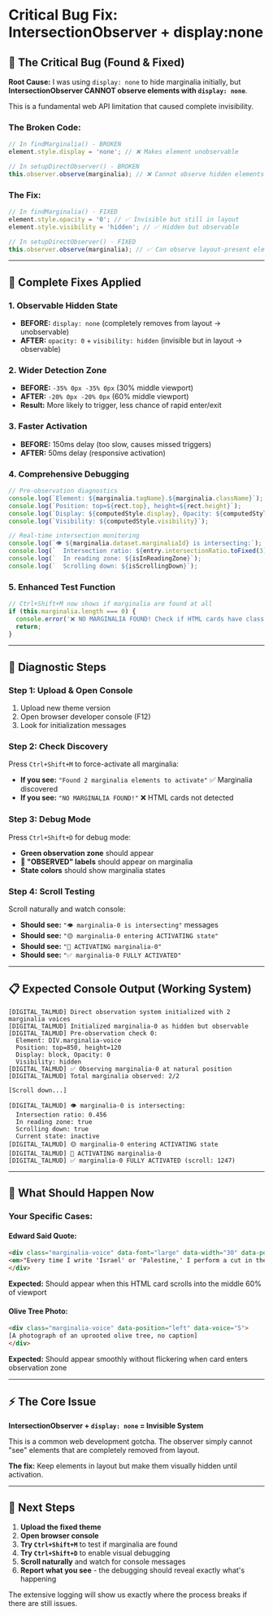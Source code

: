 # Critical Bug Fix: IntersectionObserver + display:none

## 🚨 **The Critical Bug (Found & Fixed)**

**Root Cause:** I was using `display: none` to hide marginalia initially, but **IntersectionObserver CANNOT observe elements with `display: none`**.

This is a fundamental web API limitation that caused complete invisibility.

### **The Broken Code:**
```javascript
// In findMarginalia() - BROKEN
element.style.display = 'none'; // ❌ Makes element unobservable

// In setupDirectObserver() - BROKEN  
this.observer.observe(marginalia); // ❌ Cannot observe hidden elements
```

### **The Fix:**
```javascript  
// In findMarginalia() - FIXED
element.style.opacity = '0'; // ✅ Invisible but still in layout
element.style.visibility = 'hidden'; // ✅ Hidden but observable

// In setupDirectObserver() - FIXED
this.observer.observe(marginalia); // ✅ Can observe layout-present elements
```

---

## 🔧 **Complete Fixes Applied**

### **1. Observable Hidden State**
- **BEFORE:** `display: none` (completely removes from layout → unobservable)
- **AFTER:** `opacity: 0` + `visibility: hidden` (invisible but in layout → observable)

### **2. Wider Detection Zone**
- **BEFORE:** `-35% 0px -35% 0px` (30% middle viewport)
- **AFTER:** `-20% 0px -20% 0px` (60% middle viewport)
- **Result:** More likely to trigger, less chance of rapid enter/exit

### **3. Faster Activation**
- **BEFORE:** 150ms delay (too slow, causes missed triggers)
- **AFTER:** 50ms delay (responsive activation)

### **4. Comprehensive Debugging**
```javascript
// Pre-observation diagnostics
console.log(`Element: ${marginalia.tagName}.${marginalia.className}`);
console.log(`Position: top=${rect.top}, height=${rect.height}`);
console.log(`Display: ${computedStyle.display}, Opacity: ${computedStyle.opacity}`);
console.log(`Visibility: ${computedStyle.visibility}`);

// Real-time intersection monitoring
console.log(`👁️ ${marginalia.dataset.marginaliaId} is intersecting:`);
console.log(`  Intersection ratio: ${entry.intersectionRatio.toFixed(3)}`);
console.log(`  In reading zone: ${isInReadingZone}`);
console.log(`  Scrolling down: ${isScrollingDown}`);
```

### **5. Enhanced Test Function**
```javascript
// Ctrl+Shift+M now shows if marginalia are found at all
if (this.marginalia.length === 0) {
  console.error('❌ NO MARGINALIA FOUND! Check if HTML cards have class "marginalia-voice"');
  return;
}
```

---

## 🧪 **Diagnostic Steps**

### **Step 1: Upload & Open Console**
1. Upload new theme version
2. Open browser developer console (F12)
3. Look for initialization messages

### **Step 2: Check Discovery**
Press `Ctrl+Shift+M` to force-activate all marginalia:
- **If you see:** `"Found 2 marginalia elements to activate"` ✅ Marginalia discovered
- **If you see:** `"NO MARGINALIA FOUND!"` ❌ HTML cards not detected

### **Step 3: Debug Mode**
Press `Ctrl+Shift+D` for debug mode:
- **Green observation zone** should appear
- **🎯 "OBSERVED" labels** should appear on marginalia
- **State colors** should show marginalia states

### **Step 4: Scroll Testing**  
Scroll naturally and watch console:
- **Should see:** `"👁️ marginalia-0 is intersecting"` messages
- **Should see:** `"🟡 marginalia-0 entering ACTIVATING state"`  
- **Should see:** `"🚀 ACTIVATING marginalia-0"`
- **Should see:** `"✅ marginalia-0 FULLY ACTIVATED"`

---

## 📋 **Expected Console Output (Working System)**

```
[DIGITAL_TALMUD] Direct observation system initialized with 2 marginalia voices
[DIGITAL_TALMUD] Initialized marginalia-0 as hidden but observable
[DIGITAL_TALMUD] Pre-observation check 0:
  Element: DIV.marginalia-voice
  Position: top=850, height=120  
  Display: block, Opacity: 0
  Visibility: hidden
[DIGITAL_TALMUD] ✅ Observing marginalia-0 at natural position
[DIGITAL_TALMUD] Total marginalia observed: 2/2

[Scroll down...]

[DIGITAL_TALMUD] 👁️ marginalia-0 is intersecting:
  Intersection ratio: 0.456
  In reading zone: true
  Scrolling down: true  
  Current state: inactive
[DIGITAL_TALMUD] 🟡 marginalia-0 entering ACTIVATING state
[DIGITAL_TALMUD] 🚀 ACTIVATING marginalia-0
[DIGITAL_TALMUD] ✅ marginalia-0 FULLY ACTIVATED (scroll: 1247)
```

---

## 🎯 **What Should Happen Now**

### **Your Specific Cases:**

#### **Edward Said Quote:**
```html
<div class="marginalia-voice" data-font="large" data-width="30" data-position="right" data-voice="2">
<em>"Every time I write 'Israel' or 'Palestine,' I perform a cut in the world..."</em>
</div>
```
**Expected:** Should appear when this HTML card scrolls into the middle 60% of viewport

#### **Olive Tree Photo:**
```html
<div class="marginalia-voice" data-position="left" data-voice="5">
[A photograph of an uprooted olive tree, no caption]  
</div>
```
**Expected:** Should appear smoothly without flickering when card enters observation zone

---

## ⚡ **The Core Issue**

**IntersectionObserver + `display: none` = Invisible System**

This is a common web development gotcha. The observer simply cannot "see" elements that are completely removed from layout. 

**The fix:** Keep elements in layout but make them visually hidden until activation.

---

## 🔄 **Next Steps**

1. **Upload the fixed theme**
2. **Open browser console**  
3. **Try `Ctrl+Shift+M`** to test if marginalia are found
4. **Try `Ctrl+Shift+D`** to enable visual debugging
5. **Scroll naturally** and watch for console messages
6. **Report what you see** - the debugging should reveal exactly what's happening

The extensive logging will show us exactly where the process breaks if there are still issues.